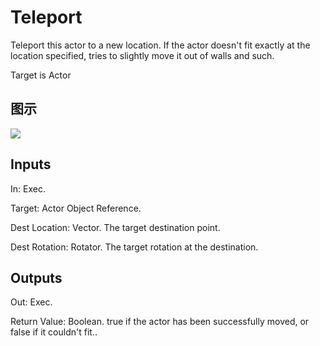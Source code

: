 # Teleport

Teleport this actor to a new location. If the actor doesn't fit exactly at the location specified, tries to slightly move it out of walls and such.

Target is Actor

## 图示

![]($-20221218-21154824.png)

## Inputs

In: Exec.

Target: Actor Object Reference.

Dest Location: Vector. The target destination point.

Dest Rotation: Rotator. The target rotation at the destination.  

## Outputs

Out: Exec.

Return Value: Boolean. true if the actor has been successfully moved, or false if it couldn't fit..


